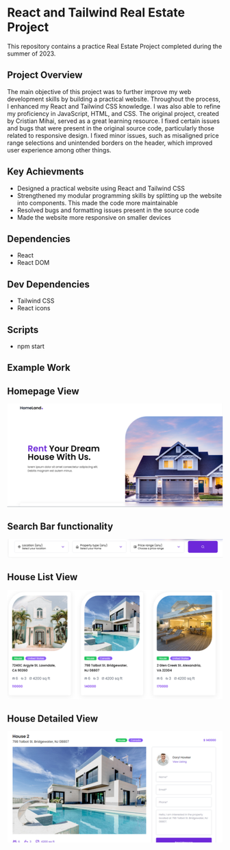 # React and Tailwind Real Estate Project

This repository contains a practice Real Estate Project completed during the summer of 2023.

## Project Overview
The main objective of this project was to further improve my web development skills by building a practical website. Throughout the process, I enhanced my React and Tailwind CSS knowledge. I was also able to refine my proficiency in JavaScript, HTML, and CSS. The original project, created by Cristian Mihai, served as a great learning resource. I fixed certain issues and bugs that were present in the original source code, particularly those related to responsive design. I fixed minor issues, such as misaligned price range selections and unintended borders on the header, which improved user experience among other things.

## Key Achievments
- Designed a practical website using React and Tailwind CSS
- Strengthened my modular programming skills by splitting up the website into components. This made the code more maintainable
- Resolved bugs and formatting issues present in the source code
- Made the website more responsive on smaller devices

## Dependencies
- React
- React DOM

## Dev Dependencies
- Tailwind CSS
- React icons

## Scripts
- npm start
## Example Work

## Homepage View
![Example website photo](src/assets/img/example-photos/ExamplePhoto1.png)

## Search Bar functionality
![Example website photo](src/assets/img/example-photos/ExamplePhoto2.png)

## House List View 
![Example website photo](src/assets/img/example-photos/ExamplePhoto3.png)

## House Detailed View
![Example website photo](src/assets/img/example-photos/ExamplePhoto4.png)

